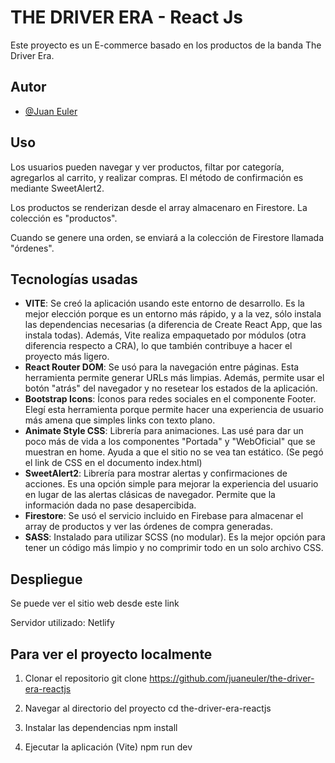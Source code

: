 
# THE DRIVER ERA - React Js

Este proyecto es un E-commerce basado en los productos de la banda The Driver Era.


## Autor

- [@Juan Euler](https://github.com/juaneuler)


## Uso

Los usuarios pueden navegar y ver productos, filtar por categoría, agregarlos al carrito, y realizar compras. El método de confirmación es mediante SweetAlert2.

Los productos se renderizan desde el array almacenaro en Firestore. La colección es "productos".

Cuando se genere una orden, se enviará a la colección de Firestore llamada "órdenes".


## Tecnologías usadas

- **VITE**: Se creó la aplicación usando este entorno de desarrollo. Es la mejor elección porque es un entorno más rápido, y a la vez, sólo instala las dependencias necesarias (a diferencia de Create React App, que las instala todas). Además, Vite realiza empaquetado por módulos (otra diferencia respecto a CRA), lo que también contribuye a hacer el proyecto más ligero.
- **React Router DOM**: Se usó para la navegación entre páginas. Esta herramienta permite generar URLs más limpias. Además, permite usar el botón "atrás" del navegador y no resetear los estados de la aplicación.
- **Bootstrap Icons**: Íconos para redes sociales en el componente Footer. Elegí esta herramienta porque permite hacer una experiencia de usuario más amena que simples links con texto plano.
- **Animate Style CSS**: Librería para animaciones. Las usé para dar un poco más de vida a los componentes "Portada" y "WebOficial" que se muestran en home. Ayuda a que el sitio no se vea tan estático. (Se pegó el link de CSS en el documento index.html)
- **SweetAlert2**: Librería para mostrar alertas y confirmaciones de acciones. Es una opción simple para mejorar la experiencia del usuario en lugar de las alertas clásicas de navegador. Permite que la información dada no pase desapercibida.
- **Firestore**: Se usó el servicio incluido en Firebase para almacenar el array de productos y ver las órdenes de compra generadas.
- **SASS**: Instalado para utilizar SCSS (no modular). Es la mejor opción para tener un código más limpio y no comprimir todo en un solo archivo CSS.


## Despliegue

Se puede ver el sitio web desde este link



Servidor utilizado: Netlify


## Para ver el proyecto localmente

1) Clonar el repositorio
git clone https://github.com/juaneuler/the-driver-era-reactjs

2) Navegar al directorio del proyecto
cd the-driver-era-reactjs

3) Instalar las dependencias
npm install

4) Ejecutar la aplicación (Vite)
npm run dev